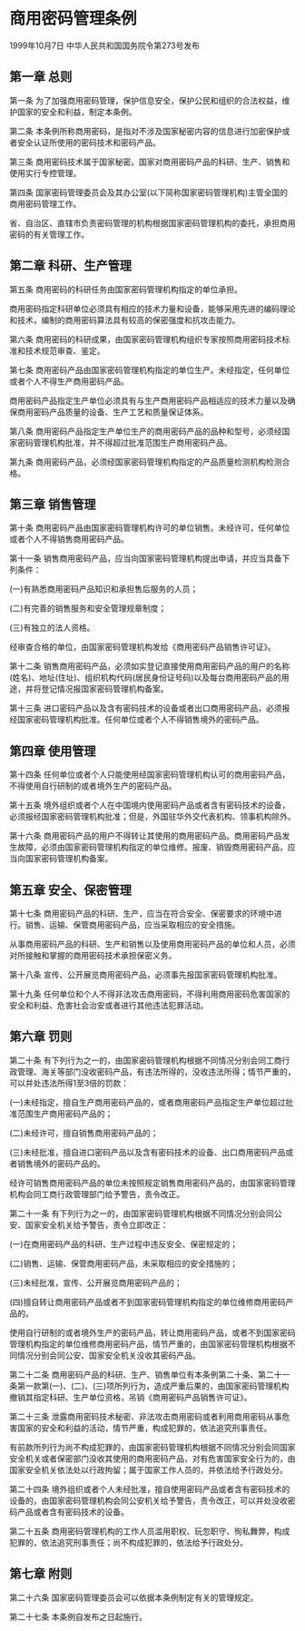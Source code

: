 # 商用密码管理条例

1999年10月7日 中华人民共和国国务院令第273号发布　



## 第一章 总则

第一条 为了加强商用密码管理，保护信息安全，保护公民和组织的合法权益，维护国家的安全和利益，制定本条例。

第二条 本条例所称商用密码，是指对不涉及国家秘密内容的信息进行加密保护或者安全认证所使用的密码技术和密码产品。

第三条 商用密码技术属于国家秘密。国家对商用密码产品的科研、生产、销售和使用实行专控管理。

第四条 国家密码管理委员会及其办公室(以下简称国家密码管理机构)主管全国的商用密码管理工作。

省、自治区、直辖市负责密码管理的机构根据国家密码管理机构的委托，承担商用密码的有关管理工作。

## 第二章 科研、生产管理

第五条 商用密码的科研任务由国家密码管理机构指定的单位承担。

商用密码指定科研单位必须具有相应的技术力量和设备，能够采用先进的编码理论和技术，编制的商用密码算法具有较高的保密强度和抗攻击能力。

第六条 商用密码的科研成果，由国家密码管理机构组织专家按照商用密码技术标准和技术规范审查、鉴定。

第七条 商用密码产品由国家密码管理机构指定的单位生产。未经指定，任何单位或者个人不得生产商用密码产品。

商用密码产品指定生产单位必须具有与生产商用密码产品相适应的技术力量以及确保商用密码产品质量的设备、生产工艺和质量保证体系。

第八条 商用密码产品指定生产单位生产的商用密码产品的品种和型号，必须经国家密码管理机构批准，并不得超过批准范围生产商用密码产品。

第九条 商用密码产品，必须经国家密码管理机构指定的产品质量检测机构检测合格。

## 第三章 销售管理

第十条 商用密码产品由国家密码管理机构许可的单位销售。未经许可，任何单位或者个人不得销售商用密码产品。

第十一条 销售商用密码产品，应当向国家密码管理机构提出申请，并应当具备下列条件：

(一)有熟悉商用密码产品知识和承担售后服务的人员；

(二)有完善的销售服务和安全管理规章制度；

(三)有独立的法人资格。

经审查合格的单位，由国家密码管理机构发给《商用密码产品销售许可证》。

第十二条 销售商用密码产品，必须如实登记直接使用商用密码产品的用户的名称(姓名)、地址(住址)、组织机构代码(居民身份证号码)以及每台商用密码产品的用途，并将登记情况报国家密码管理机构备案。

第十三条 进口密码产品以及含有密码技术的设备或者出口商用密码产品，必须报经国家密码管理机构批准。任何单位或者个人不得销售境外的密码产品。

## 第四章 使用管理

第十四条 任何单位或者个人只能使用经国家密码管理机构认可的商用密码产品，不得使用自行研制的或者境外生产的密码产品。

第十五条 境外组织或者个人在中国境内使用密码产品或者含有密码技术的设备，必须报经国家密码管理机构批准；但是，外国驻华外交代表机构、领事机构除外。

第十六条 商用密码产品的用户不得转让其使用的商用密码产品。商用密码产品发生故障，必须由国家密码管理机构指定的单位维修。报废、销毁商用密码产品，应当向国家密码管理机构备案。

## 第五章 安全、保密管理

第十七条 商用密码产品的科研、生产，应当在符合安全、保密要求的环境中进行。销售、运输、保管商用密码产品，应当采取相应的安全措施。

从事商用密码产品的科研、生产和销售以及使用商用密码产品的单位和人员，必须对所接触和掌握的商用密码技术承担保密义务。

第十八条 宣传、公开展览商用密码产品，必须事先报国家密码管理机构批准。

第十九条 任何单位和个人不得非法攻击商用密码，不得利用商用密码危害国家的安全和利益、危害社会治安或者进行其他违法犯罪活动。

## 第六章 罚则

第二十条 有下列行为之一的，由国家密码管理机构根据不同情况分别会同工商行政管理、海关等部门没收密码产品，有违法所得的，没收违法所得；情节严重的，可以并处违法所得1至3倍的罚款：

(一)未经指定，擅自生产商用密码产品的，或者商用密码产品指定生产单位超过批准范围生产商用密码产品的；

(二)未经许可，擅自销售商用密码产品的；

(三)未经批准，擅自进口密码产品以及含有密码技术的设备、出口商用密码产品或者销售境外的密码产品的。

经许可销售商用密码产品的单位未按照规定销售商用密码产品的，由国家密码管理机构会同工商行政管理部门给予警告，责令改正。

第二十一条 有下列行为之一的，由国家密码管理机构根据不同情况分别会同公安、国家安全机关给予警告，责令立即改正：

(一)在商用密码产品的科研、生产过程中违反安全、保密规定的；

(二)销售、运输、保管商用密码产品，未采取相应的安全措施的；

(三)未经批准，宣传、公开展览商用密码产品的；

(四)擅自转让商用密码产品或者不到国家密码管理机构指定的单位维修商用密码产品的。

使用自行研制的或者境外生产的密码产品，转让商用密码产品，或者不到国家密码管理机构指定的单位维修商用密码产品，情节严重的，由国家密码管理机构根据不同情况分别会同公安、国家安全机关没收其密码产品。

第二十二条 商用密码产品的科研、生产、销售单位有本条例第二十条、第二十一条第一款第(一)、(二)、(三)项所列行为，造成严重后果的，由国家密码管理机构撤销其指定科研、生产单位资格，吊销《商用密码产品销售许可证》。

第二十三条 泄露商用密码技术秘密、非法攻击商用密码或者利用商用密码从事危害国家的安全和利益的活动，情节严重，构成犯罪的，依法追究刑事责任。

有前款所列行为尚不构成犯罪的，由国家密码管理机构根据不同情况分别会同国家安全机关或者保密部门没收其使用的商用密码产品，对有危害国家安全行为的，由国家安全机关依法处以行政拘留；属于国家工作人员的，并依法给予行政处分。

第二十四条 境外组织或者个人未经批准，擅自使用密码产品或者含有密码技术的设备的，由国家密码管理机构会同公安机关给予警告，责令改正，可以并处没收密码产品或者含有密码技术的设备。

第二十五条 商用密码管理机构的工作人员滥用职权、玩忽职守、徇私舞弊，构成犯罪的，依法追究刑事责任；尚不构成犯罪的，依法给予行政处分。

## 第七章 附则

第二十六条 国家密码管理委员会可以依据本条例制定有关的管理规定。

第二十七条 本条例自发布之日起施行。
